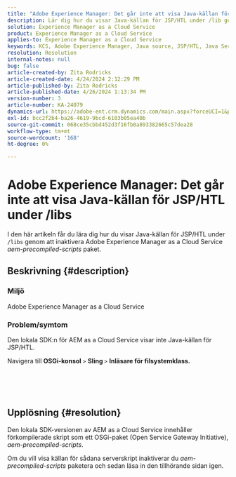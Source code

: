 ```yaml
---
title: "Adobe Experience Manager: Det går inte att visa Java-källan för JSP/HTL under /libs"
description: Lär dig hur du visar Java-källan för JSP/HTL under /lib genom att inaktivera AEM as a Cloud Service aem-precompiled-scripts bundle.
solution: Experience Manager as a Cloud Service
product: Experience Manager as a Cloud Service
applies-to: Experience Manager as a Cloud Service
keywords: KCS, Adobe Experience Manager, Java source, JSP/HTL, Java Server Pages, AEMaaCS
resolution: Resolution
internal-notes: null
bug: false
article-created-by: Zita Rodricks
article-created-date: 4/24/2024 2:12:29 PM
article-published-by: Zita Rodricks
article-published-date: 4/26/2024 1:13:34 PM
version-number: 3
article-number: KA-24079
dynamics-url: https://adobe-ent.crm.dynamics.com/main.aspx?forceUCI=1&pagetype=entityrecord&etn=knowledgearticle&id=75ab3aac-4402-ef11-a1fe-6045bd0065b6
exl-id: bcc2f2b4-ba26-4619-9bcd-6103b05ea40b
source-git-commit: 068ce35cbbd452d3f16fb0a893382665c57dea28
workflow-type: tm+mt
source-wordcount: '168'
ht-degree: 0%

---
```


# Adobe Experience Manager: Det går inte att visa Java-källan för JSP/HTL under /libs


I den här artikeln får du lära dig hur du visar Java-källan för JSP/HTL under `/libs` genom att inaktivera Adobe Experience Manager as a Cloud Service *aem-precompiled-scripts* paket.

## Beskrivning {#description}


### Miljö

Adobe Experience Manager as a Cloud Service



### Problem/symtom

Den lokala SDK:n för AEM as a Cloud Service visar inte Java-källan för JSP/HTL.

Navigera till <b>OSGi-konsol</b> `>`  <b>Sling </b>`>` <b> Inläsare för filsystemklass.</b>
<br><br> <br><br> 

## Upplösning {#resolution}


Den lokala SDK-versionen av AEM as a Cloud Service innehåller förkompilerade skript som ett OSGi-paket (Open Service Gateway Initiative), *aem-precompiled-scripts*.

Om du vill visa källan för sådana serverskript inaktiverar du *aem-precompiled-scripts* paketera och sedan läsa in den tillhörande sidan igen.
